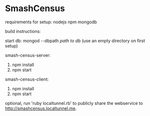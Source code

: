 # SmashCensus

requirements for setup:
nodejs
npm
mongodb

build instructions:

start db:
mongod --dbpath *path to db* (use an empty directory on first setup)

smash-census-server:
1. npm install
2. npm start

smash-census-client:
1. npm install
2. npm start

optional, run 'ruby localtunnel.rb' to publicly share the webservice to http://smashcensus.localtunnel.me.